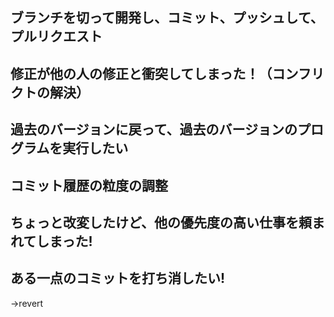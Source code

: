 ## ブランチを切って開発し、コミット、プッシュして、プルリクエスト

## 修正が他の人の修正と衝突してしまった！（コンフリクトの解決）

## 過去のバージョンに戻って、過去のバージョンのプログラムを実行したい

## コミット履歴の粒度の調整

## ちょっと改変したけど、他の優先度の高い仕事を頼まれてしまった!

## ある一点のコミットを打ち消したい!

→revert
